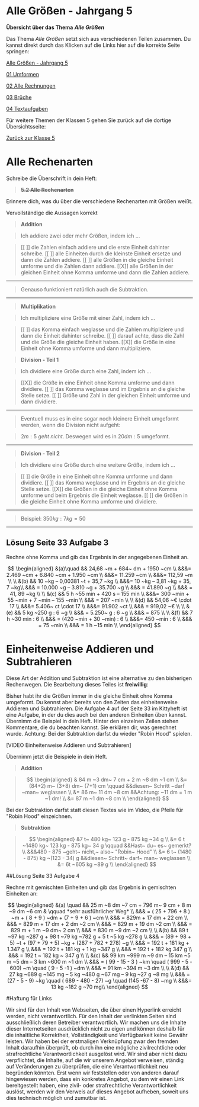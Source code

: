 <!--
author: Susanne Suckfüll
email: su-aes@masannek.de
language: de
narrator: German Female
script: url.js

View this file on https://liascript.github.io/course/?https://raw.githubusercontent.com/SUC-AES/Mathematik-5/master/2_Massen_1.md
-->

# Alle Größen - Jahrgang 5


**Übersicht über das Thema** ***Alle Größen***

Das Thema *Alle Größen* setzt sich aus verschiedenen Teilen zusammen. Du kannst direkt durch das Klicken auf die Links hier auf die korrekte Seite springen:

[Alle Größen - Jahrgang 5](https://liascript.github.io/course/?https://raw.githubusercontent.com/SUC-AES/Mathe-Webseite/master/Klasse_05/05_Alle_GroeBen/M-05-05-Alle_GroeBen.md#2)

[01 Umformen](https://liascript.github.io/course/?https://raw.githubusercontent.com/SUC-AES/Mathe-Webseite/master/Klasse_05/05_Alle_GroeBen/01_Umformen/M-05-05-01-Umformen.md#1)

[02 Alle Rechnungen](https://liascript.github.io/course/?https://raw.githubusercontent.com/SUC-AES/Mathe-Webseite/master/Klasse_05/05_Alle_GroeBen/02_Rechnungen/M-05-05-02-Rechnungen.md#1)

[03 Brüche]()

[04 Textaufgaben](https://liascript.github.io/course/?https://raw.githubusercontent.com/SUC-AES/Mathe-Webseite/master/Klasse_05/05_Alle_GroeBen/04_Textaufgaben/M-05-05-04-Textaufgaben.md#1)


Für weitere Themen der Klassen 5 gehen Sie zurück auf die dortige Übersichtsseite:

[Zurück zur Klasse 5](https://liascript.github.io/course/?https://raw.githubusercontent.com/SUC-AES/Mathe-Webseite/master/Klasse_05/M05_Themen.md#2)



# Alle Rechenarten

Schreibe die Überschrift in dein Heft:

> **~~5.2 Alle Rechenarten~~**

Erinnere dich, was du über die verschiedene Rechenarten mit Größen weißt.

Vervollständige die Aussagen korrekt

> **Addition**

> Ich addiere zwei oder mehr Größen, indem ich ...

> [[ ]] die Zahlen einfach addiere und die erste Einheit dahinter schreibe.
> [[ ]] alle Einheiten durch die kleinste Einheit ersetze und dann die Zahlen addiere.
> [[ ]] alle Größen in die gleiche Einheit umforme und die Zahlen dann addiere.
> [[X]] alle Größen in der gleichen Einheit ohne Komma umforme und dann die Zahlen addiere.
***********************************


> Genauso funktioniert natürlich auch die Subtraktion.


***********************************


> **Multiplikation**

> Ich multipliziere eine Größe mit einer Zahl, indem ich ...

> [[ ]] das Komma einfach weglasse und die Zahlen multipliziere und dann die Einheit dahinter schreibe.
> [[ ]] darauf achte, dass die Zahl und die Größe die gleiche Einheit haben.
> [[X]] die Größe in eine Einheit ohne Komma umforme und dann multipliziere.


> **Division - Teil 1**

> Ich dividiere eine Größe durch eine Zahl, indem ich ...

> [[X]] die Größe in eine Einheit ohne Komma umforme und dann dividiere.
> [[ ]] das Komma weglasse und im Ergebnis an die gleiche Stelle setze.
> [[ ]] Größe und Zahl in der gleichen Einheit umforme und dann dividiere.
***********************************


> Eventuell muss es in eine sogar noch kleinere Einheit umgeformt werden, wenn die Division nicht aufgeht:

> $2 m : 5$ *geht nicht*. Deswegen wird es in $20 dm : 5$ umgeformt.


***********************************


> **Division - Teil 2**

> Ich dividiere eine Größe durch eine weitere Größe, indem ich ...

> [[ ]] die Größe in eine Einheit ohne Komma umforme und dann dividiere.
> [[ ]] das Komma weglasse und im Ergebnis an die gleiche Stelle setze.
> [[X]] die Größen in die gleiche Einheit ohne Komma umforme und beim Ergebnis die Einheit weglasse.
> [[ ]] die Größen in die gleiche Einheit ohne Komma umforme und dividiere.
***********************************


> Beispiel: $350 kg : 7 kg = 50$


***********************************



## Lösung Seite 33 Aufgabe 3


Rechne ohne Komma und gib das Ergebnis in der angegebenen Einheit an.

$$
\begin{aligned}
&(a)\quad && 24,68 ~m + 684~ dm + 1950 ~cm \\
&&&= 2.469 ~cm + 6.840 ~cm + 1.950 ~cm \\
&&&= 11.259 ~cm \\
&&&= 112,59 ~m \\
\\
&(b) && 10 ~kg – 0,00381 ~t + 35,7 ~kg \\
&&&= 10 ~kg – 3,81 ~kg + 35, 7 ~kg\\
&&& = 10.000 ~g – 3.810 ~g + 35.700 ~g \\
&&& = 41.890 ~g \\
&&& = 41, 89 ~kg \\
\\
&(c) && 5 h ~55 min + 420 s – 155 min \\
&&&= 300 ~min + 55 ~min + 7 ~min – 155 ~min \\
&&& = 207 ~min \\
\\
&(d) && 54,06 ~€ \cdot 17 \\
&&&= 5.406~ ct \cdot 17 \\
&&&= 91.902 ~ct \\
&&& = 919,02 ~€ \\
\\
&(e) && 5 kg ~250 g : 6 ~g \\
&&& = 5.250~ g : 6 ~g \\
&&& = 875 \\
\\
&(f) && 7 h ~30 min : 6 \\
&&& = (420 ~min + 30 ~min) : 6 \\
&&&= 450 ~min : 6 \\
&&& = 75 ~min \\
&&& = 1 h ~15 min \\
\end{aligned}
$$

# Einheitenweise Addieren und Subtrahieren

Diese Art der Addition und Subtraktion ist eine alternative zu den bisherigen Rechenwegen. Die Bearbeitung dieses Teiles ist **freiwillig**:

Bisher habt ihr die Größen immer in die gleiche Einheit ohne Komma umgeformt. Du kennst aber bereits von den Zeiten das einheitenweise Addieren und Subtrahieren. Die Aufgabe 4 auf der Seite 33 im Kittyheft ist eine Aufgabe, in der du dies auch bei den anderen Einheiten üben kannst. Übernimm die Beispiel in dein Heft. Hinter den einzelnen Zeilen stehen Kommentare, die du beachten kannst. Sie erklären dir, was gerechnet wurde. Achtung: Bei der Subtraktion darfst du wieder "Robin Hood" spielen.

[VIDEO Einheitenweise Addieren und Subtrahieren]

Übernimm jetzt die Beispiele in dein Heft.

> **Addition**

> $$
\begin{aligned}
& 84 m ~3 dm~ 7 cm + 2 m ~8 dm ~1 cm  \\
&= (84+2) m~ (3+8) dm~ (7+1) cm  \qquad &&diesen~ Schritt ~darf ~man~ weglassen \\
&= 86 m~ 11 dm ~8 cm   &&Achtung: ~11 dm = 1 m ~1 dm! \\
&= 87 m ~1 dm ~8 cm \\
\end{aligned}
$$


Bei der Subtraktion darfst statt diesen Textes wie im Video, die Pfeile für "Robin Hood" einzeichnen.

> **Subtraktion**

> $$
\begin{aligned}
&7 t~ 480 kg~ 123 g - 875 kg ~34 g \\
&= 6 t ~1480 kg~ 123 kg - 875 kg~ 34 g \qquad  &&Hast~ du~ es~ gemerkt? \\
&&&480 - 875 ~geht~ nicht,~ also~ "Robin~ Hood" \\
&= 6 t~ (1480 - 875) kg ~(123 - 34) g  &&diesen~ Schritt~ darf~ man~ weglassen \\
&= 6t ~605 kg ~89 g \\
\end{aligned}
$$



##Lösung Seite 33 Aufgabe 4

Rechne mit gemischten Einheiten und gib das Ergebnis in gemischten Einheiten an:

$$
\begin{aligned}
&(a) \quad && 25 m ~8 dm ~7 cm + 796 m~ 9 cm + 8 m ~9 dm ~6 cm & \qquad *sehr ausführlicher Weg* \\
&&& = ( 25 + 796 + 8 ) ~m + ( 8  + 9 ) ~dm + (7  + 9 + 6 ) ~cm \\
&&& = 829m +  17 dm + 22 cm \\
&&& = 829 m + 17 dm + 2 dm ~2 cm \\
&&& = 829 m + 19 dm ~2 cm \\
&&& = 829 m + 1 m ~9 dm~ 2 cm \\
&&& = 830 m ~9 dm ~2 cm \\
\\
&(b) && 89 t ~97 kg ~287 g + 98 t ~79 kg ~782 g + 5 t ~5 kg ~278 g \\
&&& = (89 + 98 + 5) ~t + (97 + 79 + 5) ~kg + (287 + 782 + 278) ~g \\
&&& = 192 t + 181 kg + 1.347 g \\
&&& = 192 t + 181 kg + 1 kg ~347 g \\
&&& = 192 t + 182 kg 347 g \\
&&& = 192 t ~ 182 kg ~ 347 g \\
\\
&(c) && 99 km ~999 m ~9 dm – 15 km ~5 m ~5 dm – 3 km ~600 m ~1 dm \\
&&& = ( 99 - 15 - 3 ) ~km \quad ( 999 - 5 - 600) ~m \quad ( 9 - 5 -1 ) ~dm \\
&&& = 91 km ~394 m ~3 dm \\
\\
&(d) && 27 kg ~689 g ~145 mg – 5 kg ~480 g ~67 mg – 9 kg ~27 g ~8 mg \\
&&& = (27 - 5 - 9) ~kg \quad ( 689 - 480 - 27) ~g \quad (145 -67 - 8) ~mg \\
&&&= 13 kg ~182 g ~70 mg\\
\end{aligned}
$$

#Haftung für Links

Wir sind für den Inhalt von Webseiten, die über einen Hyperlink erreicht werden, nicht verantwortlich. Für den Inhalt der verlinkten Seiten sind ausschließlich deren Betreiber verantwortlich. Wir machen uns die Inhalte dieser Internetseiten ausdrücklich nicht zu eigen und können deshalb für die inhaltliche Korrektheit, Vollständigkeit und Verfügbarkeit keine Gewähr leisten. Wir haben bei der erstmaligen Verknüpfung zwar den fremden Inhalt daraufhin überprüft, ob durch ihn eine mögliche zivilrechtliche oder strafrechtliche Verantwortlichkeit ausgelöst wird. Wir sind aber nicht dazu verpflichtet, die Inhalte, auf die wir unserem Angebot verweisen, ständig auf Veränderungen zu überprüfen, die eine Verantwortlichkeit neu begründen könnten. Erst wenn wir feststellen oder von anderen darauf hingewiesen werden, dass ein konkretes Angebot, zu dem wir einen Link bereitgestellt haben, eine zivil- oder strafrechtliche Verantwortlichkeit auslöst, werden wir den Verweis auf dieses Angebot aufheben, soweit uns dies technisch möglich und zumutbar ist.

